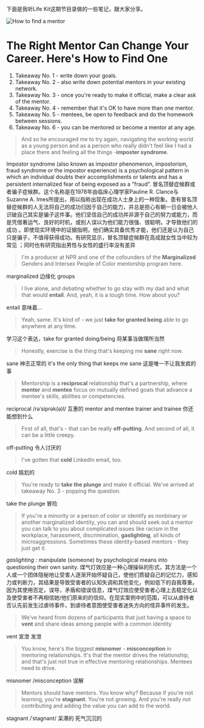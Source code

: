 下面是我听Life Kit这期节目录做的一些笔记，跟大家分享。

![How to find a mentor](./_image/2020-09-16-00-17-55.png)
# The Right Mentor Can Change Your Career. Here's How to Find One
1. Takeaway No. 1 - write down your goals.
2. Takeaway No. 2 - also write down potential mentors in your existing network.
3. Takeaway No. 3 - once you're ready to make it official, make a clear ask of the mentor.
4. Takeaway No. 4 - remember that it's OK to have more than one mentor.
5. Takeaway No. 5 - mentees, be open to feedback and do the homework between sessions.
6. Takeaway No. 6 - you can be mentored or become a mentor at any age.


> And so he encouraged me to try again, navigating the working world as a young person and as a person who really didn't feel like I had a place there and feeling all the things -**imposter syndrome**.

Impostor syndrome (also known as impostor phenomenon, impostorism, fraud syndrome or the impostor experience) is a psychological pattern in which an individual doubts their accomplishments or talents and has a persistent internalized fear of being exposed as a "fraud".
冒名顶替症候群或者骗子症候群。这个名称是在1978年由临床心理学家Pauline R. Clance与Suzanne A. Imes所提出，用以指称出现在成功人士身上的一种现象。患有冒名顶替症候群的人无法将自己的成功归因于自己的能力，并总是担心有朝一日会被他人识破自己其实是骗子这件事。他们坚信自己的成功并非源于自己的努力或能力，而是凭借著运气、良好的时机，或别人误以为他们能力很强、很聪明，才导致他们的成功 。即使现实环境中的证据指明，他们确实具备优秀才能，他们还是认为自己只是骗子，不值得获得成功。有研究显示，冒名顶替症候群在高成就女性当中较为常见 ；同时也有研究指出男性与女性的盛行率没有差异

> I'm a producer at NPR and one of the cofounders of the **Marginalized** Genders and Intersex People of Color mentorship program here.

marginalized 边缘化 groups 

> I live alone, and debating whether to go stay with my dad and what that would **entail**. And, yeah, it is a tough time. How about you?

entail 意味着...

> Yeah, same. It's kind of - we just **take for granted being** able to go anywhere at any time.

学习这个表达，take for granted doing/being 将某事当做理所当然

> Honestly, exercise is the thing that's keeping me **sane** right now.

sane  神志正常的 it's the only thing that keeps me sane 这是唯一不让我发疯的事

>Mentorship is a **reciprocal** relationship that's a partnership, where **mentor** and **mentee** focus on mutually defined goals that advance a mentee's skills, abilities or competencies.

reciprocal  /rəˈsiprək(ə)l/ 互惠的
mentor and mentee
trainer and trainee 你还能想到什么

> First of all, that's - that can be really **off-putting**. And second of all, it can be a little creepy.

off-putting 令人讨厌的

> I've gotten that **cold** LinkedIn email, too.

cold 尴尬的 

> You're ready to **take the plunge** and make it official. We've arrived at takeaway No. 3 - popping the question.

take the plunge 冒险

>If you're a minority or a person of color or identify as nonbinary or another marginalized identity, you can and should seek out a mentor you can talk to you about complicated issues like racism in the workplace, harassment, discrimination, **gaslighting**, all kinds of microaggressions. Sometimes these identity-based mentors - they just get it.

 *gaslighting* : manipulate (someone) by psychological means into questioning their own sanity.
煤气灯效应是一种心理操纵的形式，其方法是一个人或一个团体隐秘地让受害人逐渐开始怀疑自己，使他们质疑自己的记忆力，感知力或判断力，其结果是导致受害者的认知失调和其他变化，例如低下的自我尊重。因为其使用否定，误导，矛盾和错误信息，煤气灯效应使受害者心理上去稳定化以及使受害者不再相信她/他们原来的的信仰。在现实案例中的范围，可以从虐待者否认先前发生过虐待事件，到虐待者意图使受害者迷失方向的怪异事件的发生。

> We've heard from dozens of participants that just having a space to **vent** and share ideas among people with a common identity

vent 宣泄 发泄

> You know, here's the biggest **misnomer** - **misconception** in mentoring relationships. It's that the mentor drives the relationship, and that's just not true in effective mentoring relationships. Mentees need to drive.

misnomer /misconception  误解

> Mentors should have mentors. You know why? Because if you're not learning, you're **stagnant**. You're not growing. And you're really not contributing and adding the value you can add to the world.

stagnant /ˈstaɡnənt/ 呆滞的 死气沉沉的 